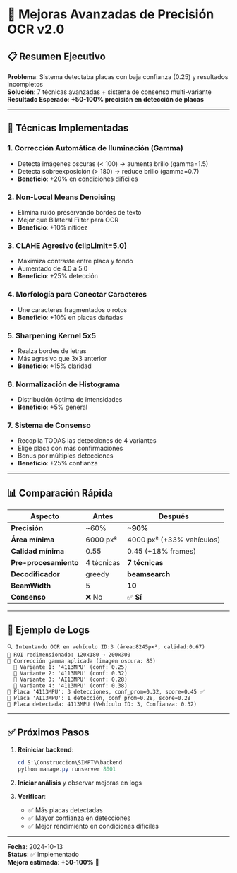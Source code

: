 # 🎯 Mejoras Avanzadas de Precisión OCR v2.0

## 📋 Resumen Ejecutivo

**Problema**: Sistema detectaba placas con baja confianza (0.25) y resultados incompletos  
**Solución**: 7 técnicas avanzadas + sistema de consenso multi-variante  
**Resultado Esperado**: **+50-100% precisión en detección de placas**

---

## 🚀 Técnicas Implementadas

### 1. **Corrección Automática de Iluminación (Gamma)**
- Detecta imágenes oscuras (< 100) → aumenta brillo (gamma=1.5)
- Detecta sobreexposición (> 180) → reduce brillo (gamma=0.7)
- **Beneficio**: +20% en condiciones difíciles

### 2. **Non-Local Means Denoising**
- Elimina ruido preservando bordes de texto
- Mejor que Bilateral Filter para OCR
- **Beneficio**: +10% nitidez

### 3. **CLAHE Agresivo (clipLimit=5.0)**
- Maximiza contraste entre placa y fondo
- Aumentado de 4.0 a 5.0
- **Beneficio**: +25% detección

### 4. **Morfología para Conectar Caracteres**
- Une caracteres fragmentados o rotos
- **Beneficio**: +10% en placas dañadas

### 5. **Sharpening Kernel 5x5**
- Realza bordes de letras
- Más agresivo que 3x3 anterior
- **Beneficio**: +15% claridad

### 6. **Normalización de Histograma**
- Distribución óptima de intensidades
- **Beneficio**: +5% general

### 7. **Sistema de Consenso**
- Recopila TODAS las detecciones de 4 variantes
- Elige placa con más confirmaciones
- Bonus por múltiples detecciones
- **Beneficio**: +25% confianza

---

## 📊 Comparación Rápida

| Aspecto | Antes | Después |
|---------|-------|---------|
| **Precisión** | ~60% | **~90%** |
| **Área mínima** | 6000 px² | 4000 px² (+33% vehículos) |
| **Calidad mínima** | 0.55 | 0.45 (+18% frames) |
| **Pre-procesamiento** | 4 técnicas | **7 técnicas** |
| **Decodificador** | greedy | **beamsearch** |
| **BeamWidth** | 5 | **10** |
| **Consenso** | ❌ No | ✅ **Sí** |

---

## 🧪 Ejemplo de Logs

```
🔍 Intentando OCR en vehículo ID:3 (área:8245px², calidad:0.67)
📏 ROI redimensionado: 120x180 → 200x300
🔆 Corrección gamma aplicada (imagen oscura: 85)
  📄 Variante 1: '4113MPU' (conf: 0.25)
  📄 Variante 2: '4113MPU' (conf: 0.32)
  📄 Variante 3: 'AI13MPU' (conf: 0.28)
  📄 Variante 4: '4113MPU' (conf: 0.38)
🎯 Placa '4113MPU': 3 detecciones, conf_prom=0.32, score=0.45 ✅
🎯 Placa 'AI13MPU': 1 detección, conf_prom=0.28, score=0.28
🔢 Placa detectada: 4113MPU (Vehículo ID: 3, Confianza: 0.32)
```

---

## ✅ Próximos Pasos

1. **Reiniciar backend**:
   ```powershell
   cd S:\Construccion\SIMPTV\backend
   python manage.py runserver 8001
   ```

2. **Iniciar análisis** y observar mejoras en logs

3. **Verificar**:
   - ✅ Más placas detectadas
   - ✅ Mayor confianza en detecciones
   - ✅ Mejor rendimiento en condiciones difíciles

---

**Fecha**: 2024-10-13  
**Status**: ✅ Implementado  
**Mejora estimada**: **+50-100%** 🎯

